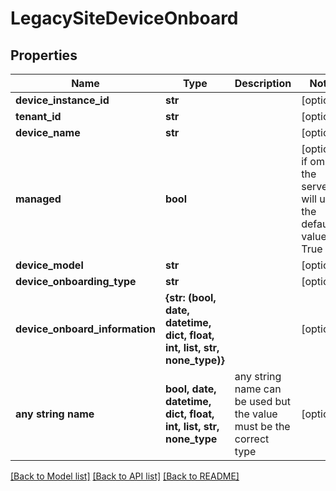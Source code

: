 # LegacySiteDeviceOnboard


## Properties
Name | Type | Description | Notes
------------ | ------------- | ------------- | -------------
**device_instance_id** | **str** |  | [optional] 
**tenant_id** | **str** |  | [optional] 
**device_name** | **str** |  | [optional] 
**managed** | **bool** |  | [optional]  if omitted the server will use the default value of True
**device_model** | **str** |  | [optional] 
**device_onboarding_type** | **str** |  | [optional] 
**device_onboard_information** | **{str: (bool, date, datetime, dict, float, int, list, str, none_type)}** |  | [optional] 
**any string name** | **bool, date, datetime, dict, float, int, list, str, none_type** | any string name can be used but the value must be the correct type | [optional]

[[Back to Model list]](../README.md#documentation-for-models) [[Back to API list]](../README.md#documentation-for-api-endpoints) [[Back to README]](../README.md)



